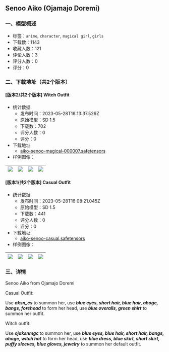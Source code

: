## Senoo Aiko (Ojamajo Doremi)
### 一、模型概述

- 标签：`anime`, `character`, `magical girl`, `girls`
- 下载数：1143
- 收藏人数：121
- 评论人数：3
- 评分人数：0
- 评分：0

### 二、下载地址（共2个版本）

#### [版本2/共2个版本] Witch Outfit

- 统计数据
  - 发布时间：2023-05-28T16:13:37.526Z
  - 原始模型：SD 1.5
  - 下载数：702
  - 评分人数：0
  - 评分：0
- 下载地址
  - [aiko-senoo-magical-000007.safetensors](https://civitai.com/api/download/models/83849)
- 样例图像：

| <img src="https://image.civitai.com/xG1nkqKTMzGDvpLrqFT7WA/1fd77481-f8f1-41f1-8f6d-5b16a284a662/width=450/946245.jpeg" /> | <img src="https://image.civitai.com/xG1nkqKTMzGDvpLrqFT7WA/f037e223-e88d-4112-bda4-9eac7aea07cf/width=450/946264.jpeg" /> | <img src="https://image.civitai.com/xG1nkqKTMzGDvpLrqFT7WA/d315639a-7429-401a-8b3c-94d3f8a95b2b/width=450/946261.jpeg" /> | <img src="https://image.civitai.com/xG1nkqKTMzGDvpLrqFT7WA/e4de995a-fdbd-47d1-b53d-fbd4a5829f2b/width=450/946262.jpeg" /> |
| ---- | ---- | ---- | ---- |

#### [版本1/共2个版本] Casual Outfit

- 统计数据
  - 发布时间：2023-05-28T16:08:21.045Z
  - 原始模型：SD 1.5
  - 下载数：441
  - 评分人数：0
  - 评分：0
- 下载地址
  - [aiko-senoo-casual.safetensors](https://civitai.com/api/download/models/83679)
- 样例图像：

| <img src="https://image.civitai.com/xG1nkqKTMzGDvpLrqFT7WA/467c2494-8015-4960-b767-8f2756e27510/width=450/944129.jpeg" /> | <img src="https://image.civitai.com/xG1nkqKTMzGDvpLrqFT7WA/8784fb3f-8ed2-4f66-bc1c-f6e37e3f29ad/width=450/944150.jpeg" /> | <img src="https://image.civitai.com/xG1nkqKTMzGDvpLrqFT7WA/dc8be706-6a15-4993-ba8e-c9af49bb4f22/width=450/944153.jpeg" /> | <img src="https://image.civitai.com/xG1nkqKTMzGDvpLrqFT7WA/050bc16f-83a9-44a7-beae-ed50ef1979d3/width=450/944148.jpeg" /> |
| ---- | ---- | ---- | ---- |


### 三、详情
<p>Senoo Aiko from Ojamajo Doremi</p><p></p><p>Casual Outfit:</p><p>Use <strong><em>aksn_cs</em></strong> to summon her, use <strong><em>blue eyes, short hair, blue hair, ahoge, bangs, forehead</em></strong> to form her head, use <strong><em>blue overalls, green shirt</em></strong> to summon her outfit.</p><p></p><p>Witch outfit:</p><p>Use <strong><em>ojaksnmgc </em></strong>to summon her, use <strong><em>blue eyes, blue hair, short hair, bangs, ahoge, witch hat</em></strong> to form her head, use <strong><em>blue dress, blue skirt, short skirt, puffy sleeves, blue gloves, jewelry</em></strong> to summon her default outfit.</p>